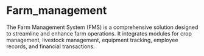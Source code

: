 # Farm_management

The Farm Management System (FMS) is a comprehensive solution designed to streamline and 
enhance farm operations. It integrates modules for crop management, livestock management, 
equipment tracking, employee records, and financial transactions.
